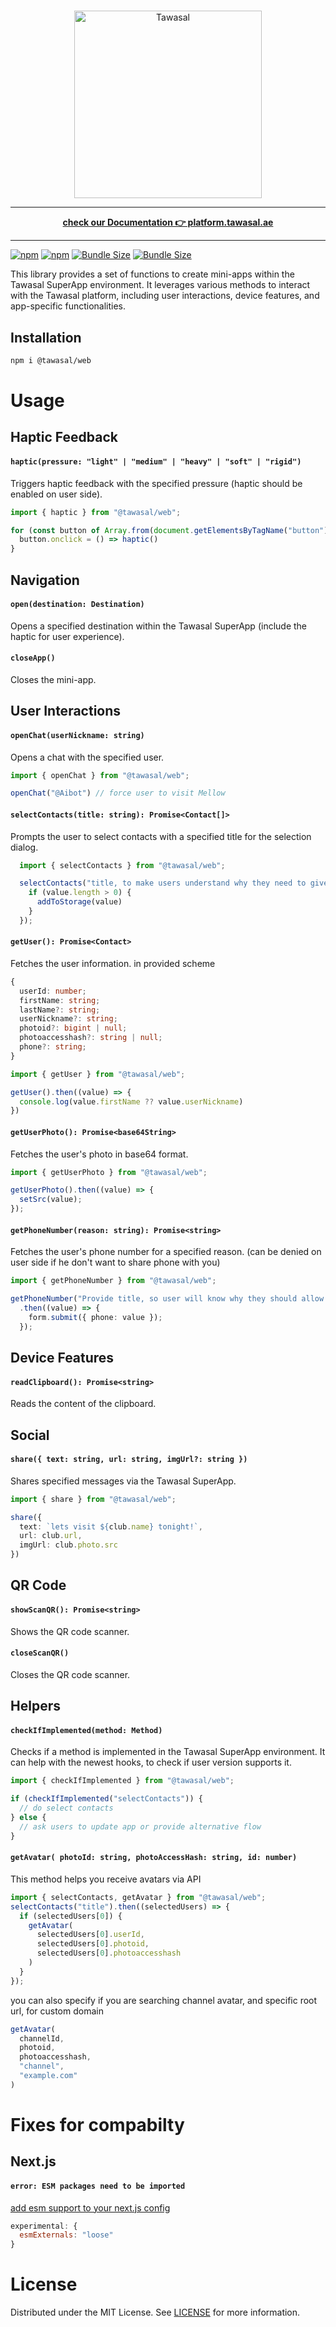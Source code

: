 #
<div align="center">
  <a href="https://tawasal.ae/">
    <img src="https://tawasal.ae/tawasal_logo_full.png" width="300" height="auto" alt="Tawasal"/>
  </a>
</div>

<hr />

<p align="center">
<a href="https://platform.tawasal.ae"><b>check our Documentation 👉 platform.tawasal.ae</b></a><br />
</p>

<hr />

[![npm](https://img.shields.io/npm/v/@tawasal/web)](https://www.npmjs.com/package/@tawasal/web)
[![npm](https://img.shields.io/npm/dm/@tawasal/web)](https://www.npmjs.com/package/@tawasal/web)
[![Bundle Size](https://img.shields.io/bundlephobia/min/@tawasal/web)](https://bundlephobia.com/result?p=@tawasal/web)
[![Bundle Size](https://img.shields.io/bundlephobia/minzip/@tawasal/web)](https://bundlephobia.com/result?p=@tawasal/web)

This library provides a set of functions to create mini-apps within the Tawasal SuperApp environment. It leverages various methods to interact with the Tawasal platform, including user interactions, device features, and app-specific functionalities.

## Installation

```bash
npm i @tawasal/web
```

# Usage

## Haptic Feedback

#### `haptic(pressure: "light" | "medium" | "heavy" | "soft" | "rigid")`

Triggers haptic feedback with the specified pressure (haptic should be enabled on user side).

```ts
import { haptic } from "@tawasal/web";

for (const button of Array.from(document.getElementsByTagName("button"))) {
  button.onclick = () => haptic()
}
```
###
## Navigation

#### `open(destination: Destination)`

Opens a specified destination within the Tawasal SuperApp (include the haptic for user experience).

#### `closeApp()`

Closes the mini-app.

###
## User Interactions

#### `openChat(userNickname: string)`

Opens a chat with the specified user.

```typescript
import { openChat } from "@tawasal/web";

openChat("@Aibot") // force user to visit Mellow
```

#### `selectContacts(title: string): Promise<Contact[]>`

Prompts the user to select contacts with a specified title for the selection dialog.

```ts
  import { selectContacts } from "@tawasal/web";

  selectContacts("title, to make users understand why they need to give contacts").then((value) => {
    if (value.length > 0) {
      addToStorage(value)
    }
  });
```
#### `getUser(): Promise<Contact>`

Fetches the user information. in provided scheme
```ts
{
  userId: number;
  firstName: string;
  lastName?: string;
  userNickname?: string;
  photoid?: bigint | null;
  photoaccesshash?: string | null;
  phone?: string;
}
```

```typescript
import { getUser } from "@tawasal/web";

getUser().then((value) => {
  console.log(value.firstName ?? value.userNickname)
})
```

#### `getUserPhoto(): Promise<base64String>`

Fetches the user's photo in base64 format.

```typescript
import { getUserPhoto } from "@tawasal/web";

getUserPhoto().then((value) => {
  setSrc(value);
}); 
```

#### `getPhoneNumber(reason: string): Promise<string>`

Fetches the user's phone number for a specified reason. (can be denied on user side if he don't want to share phone with you)

```typescript
import { getPhoneNumber } from "@tawasal/web";

getPhoneNumber("Provide title, so user will know why they should allow you their phone")
  .then((value) => {
    form.submit({ phone: value });
  });
```

###
## Device Features

#### `readClipboard(): Promise<string>`

Reads the content of the clipboard.

###
## Social

#### `share({ text: string, url: string, imgUrl?: string })`

Shares specified messages via the Tawasal SuperApp.

```typescript
import { share } from "@tawasal/web";

share({
  text: `lets visit ${club.name} tonight!`, 
  url: club.url, 
  imgUrl: club.photo.src
})
```

###
## QR Code

#### `showScanQR(): Promise<string>`

Shows the QR code scanner.

#### `closeScanQR()`

Closes the QR code scanner.

###
## Helpers

#### `checkIfImplemented(method: Method)`

Checks if a method is implemented in the Tawasal SuperApp environment. It can help with the newest hooks, to check if user version supports it.

```typescript
import { checkIfImplemented } from "@tawasal/web";

if (checkIfImplemented("selectContacts")) {
  // do select contacts
} else {
  // ask users to update app or provide alternative flow
}
```

#### `getAvatar( photoId: string, photoAccessHash: string, id: number)`
This method helps you receive avatars via API

```typescript
import { selectContacts, getAvatar } from "@tawasal/web";
selectContacts("title").then((selectedUsers) => {
  if (selectedUsers[0]) {
    getAvatar(
      selectedUsers[0].userId,
      selectedUsers[0].photoid, 
      selectedUsers[0].photoaccesshash
    )
  }
});
```
you can also specify if you are searching channel avatar, and specific root url, for custom domain
```ts
getAvatar(
  channelId,
  photoid, 
  photoaccesshash, 
  "channel",
  "example.com"
)
```

# Fixes for compabilty

## Next.js
#### ```error: ESM packages need to be imported```

[add esm support to your next.js config](https://nextjs.org/docs/messages/import-esm-externals)  
```js
experimental: {
  esmExternals: "loose" 
}
```

# License

Distributed under the MIT License. See [LICENSE](LICENSE) for more information.
